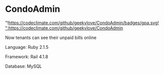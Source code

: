 CondoAdmin
==========
"!https://codeclimate.com/github/geekylove/CondoAdmin/badges/gpa.svg!":https://codeclimate.com/github/geekylove/CondoAdmin

Now tenants can see their unpaid bills online

Language: Ruby 2.1.5

Framework: Rail 4.1.8

Database: MySQL
